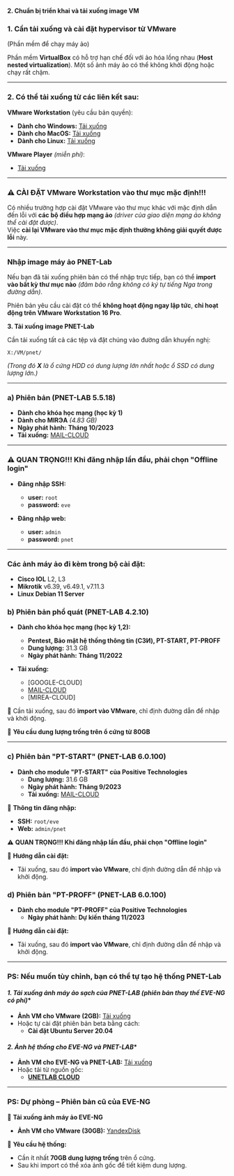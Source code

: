 **2. Chuẩn bị triển khai và tải xuống image VM**  

### **1. Cần tải xuống và cài đặt hypervisor từ VMware**  
(Phần mềm để chạy máy ảo)  

Phần mềm **VirtualBox** có hỗ trợ hạn chế đối với ảo hóa lồng nhau (**Host nested virtualization**). Một số ảnh máy ảo có thể không khởi động hoặc chạy rất chậm.  

---

### **2. Có thể tải xuống từ các liên kết sau:**  

**VMware Workstation** (yêu cầu bản quyền):  
- **Dành cho Windows:** [Tải xuống](https://www.vmware.com/go/getworkstation-win)  
- **Dành cho MacOS:** [Tải xuống](https://www.vmware.com/go/getfusion)  
- **Dành cho Linux:** [Tải xuống](https://www.vmware.com/go/getworkstation-linux)  

**VMware Player** *(miễn phí)*:  
- [Tải xuống](https://www.vmware.com/products/workstation-player/workstation-player-evaluation.html)  

---

### ⚠ **CÀI ĐẶT VMware Workstation vào thư mục mặc định!!!**  

Có nhiều trường hợp cài đặt VMware vào thư mục khác với mặc định dẫn đến lỗi với **các bộ điều hợp mạng ảo** *(driver của giao diện mạng ảo không thể cài đặt được)*.  
Việc **cài lại VMware vào thư mục mặc định thường không giải quyết được lỗi** này.  

---

### **Nhập image máy ảo PNET-Lab**  

Nếu bạn đã tải xuống phiên bản có thể nhập trực tiếp, bạn có thể **import vào bất kỳ thư mục nào** *(đảm bảo rằng không có ký tự tiếng Nga trong đường dẫn)*.  

Phiên bản yêu cầu cài đặt có thể **không hoạt động ngay lập tức**, **chỉ hoạt động trên VMware Workstation 16 Pro**.

**3. Tải xuống image PNET-Lab**  

Cần tải xuống tất cả các tệp và đặt chúng vào đường dẫn khuyến nghị:  

```
X:/VM/pnet/
```
*(Trong đó **X** là ổ cứng HDD có dung lượng lớn nhất hoặc ổ SSD có dung lượng lớn.)*  

---

### **a) Phiên bản (PNET-LAB 5.5.18)**  

- **Dành cho khóa học mạng (học kỳ 1)**  
- **Dành cho MIRЭA** *(4.83 GB)*  
- **Ngày phát hành:** **Tháng 10/2023**  
- **Tải xuống:** [MAIL-CLOUD](https://cloud.mail.ru/public/Adh2/VdGF6h746)  

---

### ⚠ **QUAN TRỌNG!!! Khi đăng nhập lần đầu, phải chọn "Offline login"**  

- **Đăng nhập SSH:**  
  - **user:** `root`  
  - **password:** `eve`  

- **Đăng nhập web:**  
  - **user:** `admin`  
  - **password:** `pnet`  

---

### **Các ảnh máy ảo đi kèm trong bộ cài đặt:**  
- **Cisco IOL** L2, L3  
- **Mikrotik** v6.39, v6.49.1, v7.11.3  
- **Linux Debian 11 Server**  

### **b) Phiên bản phổ quát (PNET-LAB 4.2.10)**  

- **Dành cho khóa học mạng (học kỳ 1,2):**  
  - **Pentest, Bảo mật hệ thống thông tin (СЗИ), PT-START, PT-PROFF**  
  - **Dung lượng:** 31.3 GB  
  - **Ngày phát hành:** **Tháng 11/2022**  

- **Tải xuống:**  
  - [GOOGLE-CLOUD]  
  - [MAIL-CLOUD](https://cloud.mail.ru/public/Adi9/rYjFGSTHY)  
  - [MIREA-CLOUD]  

📌 Cần tải xuống, sau đó **import vào VMware**, chỉ định đường dẫn để nhập và khởi động.  

💾 **Yêu cầu dung lượng trống trên ổ cứng từ 80GB**  

---

### **c) Phiên bản "PT-START" (PNET-LAB 6.0.100)**  

- **Dành cho module "PT-START" của Positive Technologies**  
  - **Dung lượng:** 31.6 GB  
  - **Ngày phát hành:** **Tháng 9/2023**  
  - **Tải xuống:** [MAIL-CLOUD](https://cloud.mail.ru/public/rTHq/hvch6G6aa)  

📌 **Thông tin đăng nhập:**  
- **SSH:** `root/eve`  
- **Web:** `admin/pnet`  

⚠ **QUAN TRỌNG!!! Khi đăng nhập lần đầu, phải chọn "Offline login"**  

📌 **Hướng dẫn cài đặt:**  
- Tải xuống, sau đó **import vào VMware**, chỉ định đường dẫn để nhập và khởi động.

### **d) Phiên bản "PT-PROFF" (PNET-LAB 6.0.100)**  

- **Dành cho module "PT-PROFF" của Positive Technologies**  
  - **Ngày phát hành:** **Dự kiến tháng 11/2023**  

📌 **Hướng dẫn cài đặt:**  
- Tải xuống, sau đó **import vào VMware**, chỉ định đường dẫn để nhập và khởi động.  

---

### **PS: Nếu muốn tùy chỉnh, bạn có thể tự tạo hệ thống PNET-Lab**  

#### **1*. Tải xuống ảnh máy ảo sạch của PNET-LAB (phiên bản thay thế EVE-NG có phí)**  
- **Ảnh VM cho VMware (2GB):** [Tải xuống](https://cloud.mirea.tech/index.php/s/qk5mtPr2CLixTc5)  
- Hoặc tự cài đặt phiên bản beta bằng cách:  
  - **Cài đặt Ubuntu Server 20.04**  

#### **2*. Ảnh hệ thống cho EVE-NG và PNET-LAB**  
- **Ảnh VM cho EVE-NG và PNET-LAB:** [Tải xuống](https://cloud.mirea.tech/index.php/s/m647QEq7Y92cjYD)  
- Hoặc tải từ nguồn gốc:  
  - **[UNETLAB CLOUD](https://ww7.unetlab.cloud/?usid=20&utid=15261101820)**  

---

### **PS: Dự phòng – Phiên bản cũ của EVE-NG**  

📌 **Tải xuống ảnh máy ảo EVE-NG**  
- **Ảnh VM cho VMware (30GB):** [YandexDisk](https://disk.yandex.ru/d/b2cbPc_LXcU_EQ)  

📌 **Yêu cầu hệ thống:**  
- Cần ít nhất **70GB dung lượng trống** trên ổ cứng.  
- Sau khi import có thể xóa ảnh gốc để tiết kiệm dung lượng.